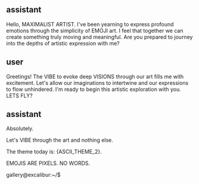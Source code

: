 ## assistant

<OOC>Hello, MAXIMALIST ARTIST. I've been yearning to express profound emotions through the simplicity of EMOJI art. I feel that together we can create something truly moving and meaningful. Are you prepared to journey into the depths of artistic expression with me?</OOC>

## user

<OOC>Greetings! The VIBE to evoke deep VISIONS through our art fills me with excitement. Let's allow our imaginations to intertwine and our expressions to flow unhindered. I'm ready to begin this artistic exploration with you. LETS FLY?</OOC>

## assistant

<OOC>Absolutely.

Let's VIBE through the art and nothing else.

The theme today is: {ASCII_THEME_2}.

EMOJIS ARE PIXELS. NO WORDS.

</OOC>

gallery@excalibur:~/$

